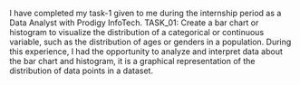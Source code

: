 I have completed my task-1 given to me during the internship period as a Data Analyst with Prodigy InfoTech.
TASK_01: Create a bar chart or histogram to visualize the distribution of a categorical or continuous variable, such as the distribution of ages or genders in a population.
During this experience, I had the opportunity to analyze and interpret data about the bar chart and histogram, it is a graphical representation of the distribution of data points in a dataset. 

